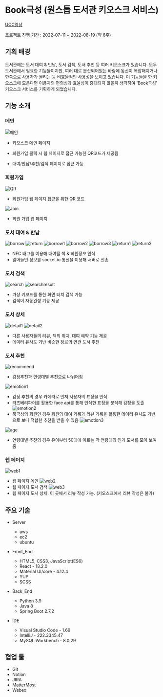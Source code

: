 ﻿# Book극성 (원스톱 도서관 키오스크 서비스)
[UCC영상](https://youtu.be/CPgMSc54dAg) 

프로젝트 진행 기간 : 2022-07-11 ~ 2022-08-19 (약 6주)

## 기획 배경
도서관에는 도서 대여 & 반납, 도서 검색, 도서 추천 등 여러 키오스크가 있습니다. 모두 도서관에서 필요한 기능들이지만, 여러 대로 분산되어있는 바람에 동선이 복잡해지거나 한쪽으로 사용자가 몰리는 등 비효율적인 사용성을 보이고 있습니다. 이 기능들을 한 키오스크에 모은다면 이용자의 편의성과 효율성이 증대되지 않을까 생각하여 'Book극성' 키오스크 서비스를 기획하게 되었습니다.

## 기능 소개
### 메인
![메인](./assets/main.png)
- 키오스크 메인 페이지

- 회원가입 클릭 시 웹 페이지로 접근 가능한 QR코드가 제공됨

- 대여/반납/추천/검색 페이지로 접근 가능

### 회원가입
![QR](./assets/qr.png)
- 회원가입 웹 페이지 접근을 위한 QR 코드

![Join](./assets/join.png) 
- 회원 가입 웹 페이지

### 도서 대여 & 반납
![borrow](./assets/borrow.png) ![return](./assets/return.png)
![borrow1](./assets/borrow1.png) ![borrow2](./assets/borrow2.png) ![borrow3](./assets/borrow3.png)
![return1](./assets/return1.png) ![return2](./assets/return2.png)
- NFC 태그를 이용해 대여될 책 & 회원정보 인식
- 읽어들인 정보를 socket.io 통신을 이용해 서버로 전송

### 도서 검색
![search](./assets/search.png) ![searchresult](./assets/searchresult.png)
- 가상 키보드를 통한 화면 터치 검색 가능
- 검색어 자동완성 기능 제공

### 도서 상세
![detail1](./assets/detail1.png) ![detail2](./assets/detail2.png)
- 다른 사용자들의 리뷰, 책의 위치, 대여 예약 기능 제공
- 데이터 유사도 기반 비슷한 장르의 연관 도서 추천

### 도서 추천
![recommend](./assets/recommend.png)
- 감정추천과 연령대별 추천으로 나뉘어짐

![emotion1](./assets/emotion1.png)
- 감정 추천의 경우 카메라로 먼저 사용자의 표정을 인식
- 라즈베리파이를 활용한 face api를 통해 인식한 표정을 분석해 감정을 도출
![emotion2](./assets/emotion2.png)
- 북극성의 회원인 경우 회원의 대여 기록과 리뷰 기록을 활용한 데이터 유사도 기반으로 보다 적합한 추천을 받을 수 있음
![emotion3](./assets/emotion3.png)

![age](./assets/age.png)
- 연령대별 추천의 경우 유아부터 50대에 이르는 각 연령대의 인기 도서를 모아 보여줌

### 웹 페이지
![web1](./assets/web1.png)
- 웹 페이지 메인
![web2](./assets/web2.png)
- 웹 페이지 도서 검색
![web3](./assets/web3.png)
- 웹 페이지 도서 상세. 이 곳에서 리뷰 작성 가능. (키오스크에서 리뷰 작성은 불가)

## 주요 기술

-   Server 
	- aws
	- ec2
	- ubuntu

-   Front_End

	- HTML5, CSS3, JavaScript(ES6)
	-   React - 18.2.0
	-   Material UI/core - 4.12.4
	-   YUP
	-   SCSS

-   Back_End
	-   Python 3.9
	-   Java 8
	-   Spring Boot 2.7.2

-   IDE
	-   Visual Studio Code - 1.69
	-   IntelliJ - 222.3345.47
	-   MySQL Workbench - 8.0.29

## 협업 툴
-    Git
-   Notion
-   JIRA
-   MatterMost
-   Webex
